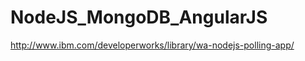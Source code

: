 NodeJS_MongoDB_AngularJS
========================
http://www.ibm.com/developerworks/library/wa-nodejs-polling-app/
